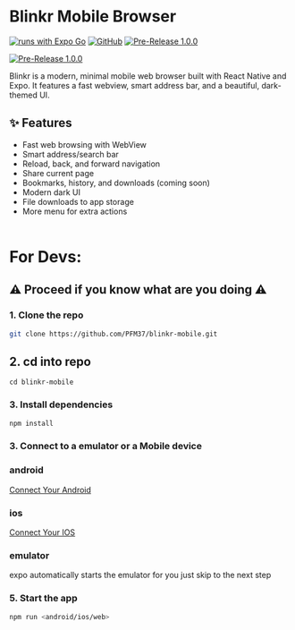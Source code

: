 # **Blinkr Mobile Browser**
[![runs with Expo Go](https://img.shields.io/badge/Runs%20with%20Expo%20Go-4630EB.svg?style=flat-square&logo=EXPO&labelColor=f3f3f3&logoColor=000)](https://expo.dev/client)
[![GitHub](https://img.shields.io/badge/PFM37-Blinker--Mobile-8208FB?logo=github&logoColor=fff)](https://github.com/PFM37/blinkr-mobile)
[![Pre-Release 1.0.0](https://img.shields.io/badge/Release-v1.0.0-8208FB?logo=github&logoColor=fff)](https://github.com/PFM37/blinkr-mobile/releases/tag/pre-release-1.0.0)

[![Pre-Release 1.0.0](https://img.shields.io/badge/Download_latest_version-8208FB)](https://github.com/PFMCODES/blinkr-mobile/releases/download/Blinkr-1.0.0/Blinkr-1.0.0.apk)

Blinkr is a modern, minimal mobile web browser built with React Native and Expo. It features a fast webview, smart address bar, and a beautiful, dark-themed UI.

## ✨ Features

- Fast web browsing with WebView
- Smart address/search bar
- Reload, back, and forward navigation
- Share current page
- Bookmarks, history, and downloads (coming soon)
- Modern dark UI
- File downloads to app storage
- More menu for extra actions
<br><br>

# **For Devs:**
## **⚠️ Proceed if you know what are you doing ⚠️**

### 1. **Clone the repo**
```bash
git clone https://github.com/PFM37/blinkr-mobile.git
```

## 2. **cd into repo**
```
cd blinkr-mobile
```

### 3. **Install dependencies**

```bash
npm install
```
### 3. **Connect to a emulator or a Mobile device**

### android

[Connect Your Android ](https://developer.android.com/tools/adb)

### ios

[Connect Your IOS](https://support.apple.com/en-in/guide/mac-help/mchlada1d602/mac)

### emulator
expo automatically starts the emulator for you just skip to the next step

### 5. **Start the app**

```bash
npm run <android/ios/web>
```